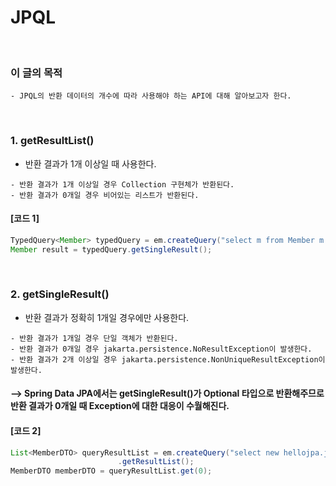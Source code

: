 # JPQL
<br/>

### 이 글의 목적
    - JPQL의 반환 데이터의 개수에 따라 사용해야 하는 API에 대해 알아보고자 한다.
<br/>

### 1. getResultList()
- 반환 결과가 1개 이상일 때 사용한다.
```plaintext
- 반환 결과가 1개 이상일 경우 Collection 구현체가 반환된다.
- 반환 결과가 0개일 경우 비어있는 리스트가 반환된다.
```
#### [코드 1]
```java
TypedQuery<Member> typedQuery = em.createQuery("select m from Member m where m.id = 1", Member.class);
Member result = typedQuery.getSingleResult();
```
<br/>

### 2. getSingleResult()
- 반환 결과가 정확히 1개일 경우에만 사용한다.
```plaintext
- 반환 결과가 1개일 경우 단일 객체가 반환된다.
- 반환 결과가 0개일 경우 jakarta.persistence.NoResultException이 발생한다.
- 반환 결과가 2개 이상일 경우 jakarta.persistence.NonUniqueResultException이 발생한다.
```
#### --> Spring Data JPA에서는 getSingleResult()가 Optional<T> 타입으로 반환해주므로 반환 결과가 0개일 때 Exception에 대한 대응이 수월해진다.
#### [코드 2]
```java
List<MemberDTO> queryResultList = em.createQuery("select new hellojpa.jpql.MemberDTO(m.username, m.age) from Member m", MemberDTO.class)
                        .getResultList();
MemberDTO memberDTO = queryResultList.get(0);
```
